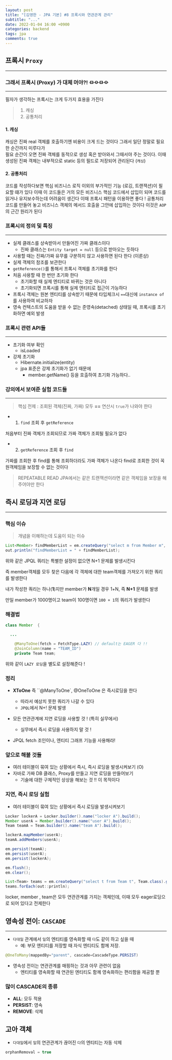 ```yaml
---
layout: post
title: "[김영한 - JPA 기본] #8 프록시와 연관관계 관리"
subtitle: "..."
date: 2022-01-04 16:00 +0900
categories: backend
tags: jpa
comments: true
---
```


## 프록시 `Proxy`

---

### 그래서 프록시 (Proxy) 가 대체 머야?! ~~ㅁㅇㅁㅇ~~

---

필자가 생각하는 프록시는 크게 두가지 효용을 가진다

> 1. 캐싱
> 2. 공통처리

#### 1. 캐싱

캐싱은 진짜 real 객체를 호출하기엔 비용이 크게 드는 것이다 그래서 일단 정말로 필요한 순간까지 미루다가  
필요 순간이 오면 진짜 객체를 동적으로 생성 혹은 받아와서 그때서야 주는 것이다. 이때 생성된 진짜 객체는 내부적으로 static 등의 필드로 저장되어 관리된다 (`캐싱`)

#### 2. 공통처리

코드를 작성하다보면 핵심 비즈니스 로직 이외의 부가적인 기능 (로깅, 트랜잭션)이 필요할 떄가 있다
이때 이 코드들은 거의 모든 비즈니스 핵심 코드에서 삽입이 되며 코드를 읽거나 유지보수하는데 어려움이 생긴다
이때 프록시 패턴을 이용하면 좋다 !
공통처리 코드를 만들어 놓고 비즈니스 객체의 메서드 호출을 그안에 삽입하는 것이다
이것은 `AOP`의 근간 원리가 된다

### 프록시의 정의 및 특징

---

- 실제 클래스를 상속받아서 만들어진 가짜 클래스이다
  - 진짜 클래스는 `Entity target = null` 등으로 받아오는 듯하다
- 사용할 때는 진짜/가짜 유무를 구분하지 않고 사용하면 된다 한다 (이론상)
- 실제 객체의 참조를 보관한다
- `getReference()`를 통해서 프록시 객체를 초기화를 한다
- 처음 사용할 때 한 번만 초기화 한다
  - 초기화할 때 실제 엔티티로 바뀌는 것은 아니다
  - 초기화되면 프록시를 통해 실제 엔티티로 접근이 가능하다
- 프록시 객체는 원본 엔티티를 상속받기 때문에 타입체크시 `==`대신에 `instance of`를 사용하여 비교하자
- 영속 컨텍스트의 도움을 받을 수 없는 준영속(detached) 상태일 때, 프록시를 초기화하면 예외 발생

### 프록시 관련 API들

---

- 초기화 여부 확인
  - isLoaded
- 강제 초기화
  - Hibernate.initialize(entity)
  - jpa 표준은 강제 초기화가 없기 때문에
    - member.getName() 등을 호출하여 초기화 가능하다..

### 강의에서 보여준 실험 코드들

---

> 핵심 전제 : 조회된 객체(진짜, 가짜) 모두 **==** 연산시 `true`가 나와야 한다

- 1. `find` 조회 후 `getReference`

처음부터 진짜 객체가 조회되므로 가짜 객체가 조회될 필요가 없다

- 2. `getReference` 조회 후 `find`

가짜를 조회한 후 find를 통해 조회하더라도 가짜 객체가 나온다
find로 조회한 것이 꼭 원객체임을 보장할 수 없는 것이다

> REPEATABLE READ
> JPA에서는 같은 트랜잭션이라면 같은 객체임을 보장을 해주어야만 한다

## 즉시 로딩과 지연 로딩

---

### 핵심 이슈

> 개념을 이해하는데 도움이 되는 이슈

```java
List<Member> findMemberList = em.createQuery("select m from Member m", Member.class).getResultList();
out.println("findMemberList = " + findMemberList);
```

위와 같은 JPQL 쿼리는 특별한 설정이 없으면 N+1 문제를 발생시킨다

즉 member객체를 모두 찾은 다음에 각 객체에 대한 team객체를 가져오기 위한 쿼리를 발생한다

내가 작성한 쿼리는 하나(**1**)지만 member가 **N**개일 경우 1+N, 즉 **N+1** 문제를 발생

만일 member가 1000명이고 team이 100명이면 `100 + 1`의 쿼리가 발생한다

### 해결법

```java
class Member  {

  ...

	@ManyToOne(fetch = FetchType.LAZY) // default는 EAGER 다 !!
	@JoinColumn(name = "TEAM_ID")
	private Team team;
```

위와 같이 `LAZY 로딩`을 별도로 설정해준다 !

### 정리

- **XToOne** 즉 ``@ManyToOne`, @OneToOne 은 즉시로딩을 한다

  - 따라서 예상치 못한 쿼리가 나갈 수 있다
  - `JPQL`에서 N+! 문제 발생

- 모든 연관관계에 지연 로딩을 사용할 것 ! (특히 실무에서)
  - 실무에서 즉시 로딩을 사용하지 말 것 !
- JPQL fetch 조인이나, 엔티티 그래프 기능을 사용해라!

### 앞으로 해볼 것들

- 여러 테이블이 묶여 있는 상황에서 즉시, 즉시 로딩을 발생시켜보기 (O)
- 자바로 가짜 DB 클래스, Proxy를 만들고 지연 로딩을 만들어보기
  - 기술에 대한 구체적인 상상을 해보는 것 !! 이 목적이다

### 지연, 즉시 로딩 실험

- 여러 테이블이 묶여 있는 상황에서 즉시 로딩을 발생시켜보기

```java
Locker lockerA = Locker.builder().name("locker A").build();
Member userA = Member.builder().name("user A").build();
Team teamA = Team.builder().name("team A").build();

lockerA.mapMember(userA);
teamA.addMembers(userA);

em.persist(teamA);
em.persist(userA);
em.persist(lockerA);

em.flush();
em.clear();

List<Team> teams = em.createQuery("select t from Team t", Team.class).getResultList();
teams.forEach(out::println);
```

locker, member , team은 모두 연관관계를 가지는 객체인데, 이때 모두 eager로딩으로 되어 있다고 전제한다

## 영속성 전이: `CASCADE`

---

- `다대일` 관계에서 `일`의 엔티티를 영속화할 때 `다`도 같이 하고 싶을 때
  - 예: 부모 엔티티를 저장할 때 자식 엔티티도 함께 저장.

```java
@OneToMany(mappedBy="parent", cascade=CascadeType.PERSIST)
```

- 영속성 전이는 연관관계를 매핑하는 것과 아무 관련이 없음
  - 엔티티를 영속화할 때 연관된 엔티티도 함께 영속화하는 편리함을 제공할 뿐

### 많이 CASCADE의 종류

- **ALL**: 모두 적용
- **PERSIST**: 영속
- **REMOVE**: 삭제

## 고아 객체

- `다대일`에서 `일`의 연관관계가 끊어진 `다`의 엔티티는 자동 삭제

```java
orphanRemoval = true
```
